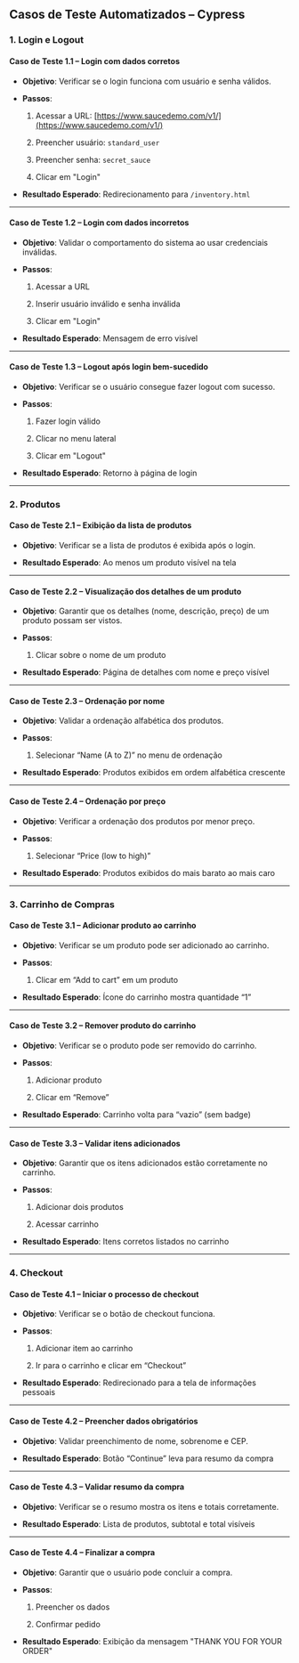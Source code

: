 ## **Casos de Teste Automatizados – Cypress**

###  **1. Login e Logout**

#### Caso de Teste 1.1 – Login com dados corretos

- **Objetivo**: Verificar se o login funciona com usuário e senha válidos.
    
- **Passos**:
    
    1. Acessar a URL: [https://www.saucedemo.com/v1/](https://www.saucedemo.com/v1/)
        
    2. Preencher usuário: `standard_user`
        
    3. Preencher senha: `secret_sauce`
        
    4. Clicar em "Login"
        
- **Resultado Esperado**: Redirecionamento para `/inventory.html`
    

---

####  Caso de Teste 1.2 – Login com dados incorretos

- **Objetivo**: Validar o comportamento do sistema ao usar credenciais inválidas.
    
- **Passos**:
    
    1. Acessar a URL
        
    2. Inserir usuário inválido e senha inválida
        
    3. Clicar em "Login"
        
- **Resultado Esperado**: Mensagem de erro visível
    

---

#### Caso de Teste 1.3 – Logout após login bem-sucedido

- **Objetivo**: Verificar se o usuário consegue fazer logout com sucesso.
    
- **Passos**:
    
    1. Fazer login válido
        
    2. Clicar no menu lateral
        
    3. Clicar em "Logout"
        
- **Resultado Esperado**: Retorno à página de login
    

---

###  **2. Produtos**

#### Caso de Teste 2.1 – Exibição da lista de produtos

- **Objetivo**: Verificar se a lista de produtos é exibida após o login.
    
- **Resultado Esperado**: Ao menos um produto visível na tela
    

---

####  Caso de Teste 2.2 – Visualização dos detalhes de um produto

- **Objetivo**: Garantir que os detalhes (nome, descrição, preço) de um produto possam ser vistos.
    
- **Passos**:
    
    1. Clicar sobre o nome de um produto
        
- **Resultado Esperado**: Página de detalhes com nome e preço visível
    

---

####  Caso de Teste 2.3 – Ordenação por nome

- **Objetivo**: Validar a ordenação alfabética dos produtos.
    
- **Passos**:
    
    1. Selecionar “Name (A to Z)” no menu de ordenação
        
- **Resultado Esperado**: Produtos exibidos em ordem alfabética crescente
    

---

####  Caso de Teste 2.4 – Ordenação por preço

- **Objetivo**: Verificar a ordenação dos produtos por menor preço.
    
- **Passos**:
    
    1. Selecionar “Price (low to high)”
        
- **Resultado Esperado**: Produtos exibidos do mais barato ao mais caro
    

---

###  **3. Carrinho de Compras**

####  Caso de Teste 3.1 – Adicionar produto ao carrinho

- **Objetivo**: Verificar se um produto pode ser adicionado ao carrinho.
    
- **Passos**:
    
    1. Clicar em “Add to cart” em um produto
        
- **Resultado Esperado**: Ícone do carrinho mostra quantidade “1”
    

---

####  Caso de Teste 3.2 – Remover produto do carrinho

- **Objetivo**: Verificar se o produto pode ser removido do carrinho.
    
- **Passos**:
    
    1. Adicionar produto
        
    2. Clicar em “Remove”
        
- **Resultado Esperado**: Carrinho volta para “vazio” (sem badge)
    

---

####  Caso de Teste 3.3 – Validar itens adicionados

- **Objetivo**: Garantir que os itens adicionados estão corretamente no carrinho.
    
- **Passos**:
    
    1. Adicionar dois produtos
        
    2. Acessar carrinho
        
- **Resultado Esperado**: Itens corretos listados no carrinho
    

---

###  **4. Checkout**

####  Caso de Teste 4.1 – Iniciar o processo de checkout

- **Objetivo**: Verificar se o botão de checkout funciona.
    
- **Passos**:
    
    1. Adicionar item ao carrinho
        
    2. Ir para o carrinho e clicar em “Checkout”
        
- **Resultado Esperado**: Redirecionado para a tela de informações pessoais
    

---

####  Caso de Teste 4.2 – Preencher dados obrigatórios

- **Objetivo**: Validar preenchimento de nome, sobrenome e CEP.
    
- **Resultado Esperado**: Botão “Continue” leva para resumo da compra
    

---

####  Caso de Teste 4.3 – Validar resumo da compra

- **Objetivo**: Verificar se o resumo mostra os itens e totais corretamente.
    
- **Resultado Esperado**: Lista de produtos, subtotal e total visíveis
    

---

####  Caso de Teste 4.4 – Finalizar a compra

- **Objetivo**: Garantir que o usuário pode concluir a compra.
    
- **Passos**:
    
    1. Preencher os dados
        
    2. Confirmar pedido
        
- **Resultado Esperado**: Exibição da mensagem "THANK YOU FOR YOUR ORDER"
